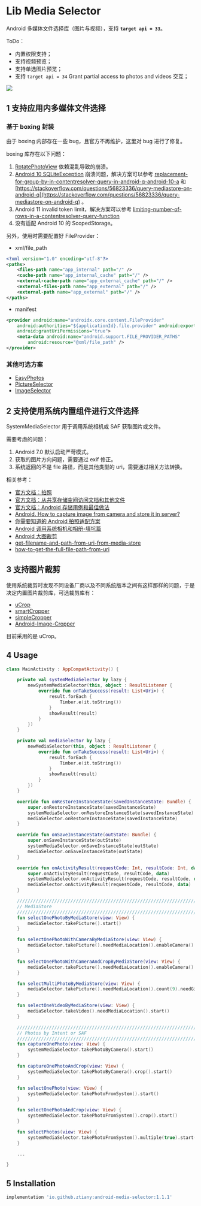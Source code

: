 # Lib Media Selector

Android 多媒体文件选择库（图片与视频），支持 **`target api = 33`**。

ToDo：

- 内置权限支持；
- 支持视频预览；
- 支持单选图片预览；
- 支持 `target api = 34` Grant partial access to photos and videos 交互；

![](media-selector.jpg)

## 1 支持应用内多媒体文件选择

### 基于 boxing 封装

由于 boxing 内部存在一些 bug，且官方不再维护，这里对 bug 进行了修复。

boxing 库存在以下问题：

1. [RotatePhotoView](https://github.com/ChenSiLiang/RotatePhotoView) 依赖混乱导致的崩溃。
2. [Android 10 SQLiteException](https://github.com/bilibili/boxing/issues/154)
   崩溃问题，解决方案可以参考  [replacement-for-group-by-in-contentresolver-query-in-android-q-android-10-a](https://stackoverflow.com/questions/60623594/replacement-for-group-by-in-contentresolver-query-in-android-q-android-10-a)
   和 [https://stackoverflow.com/questions/56823336/query-mediastore-on-android-q](https://stackoverflow.com/questions/56823336/query-mediastore-on-android-q)
   。
3. Android 11 invalid token
   limit，解决方案可以参考 [limiting-number-of-rows-in-a-contentresolver-query-function](https://stackoverflow.com/questions/10390577/limiting-number-of-rows-in-a-contentresolver-query-function)
4. 没有适配 Android 10 的 ScopedStorage。

另外，使用时需要配置好 FileProvider：

- xml/file_path

```xml
<?xml version="1.0" encoding="utf-8"?>
<paths>
    <files-path name="app_internal" path="/" />
    <cache-path name="app_internal_cache" path="/" />
    <external-cache-path name="app_external_cache" path="/" />
    <external-files-path name="app_external" path="/" />
    <external-path name="app_external" path="/" />
</paths>
```

- manifest

```xml
<provider android:name="androidx.core.content.FileProvider"
    android:authorities="${applicationId}.file.provider" android:exported="false"
    android:grantUriPermissions="true">
    <meta-data android:name="android.support.FILE_PROVIDER_PATHS"
        android:resource="@xml/file_path" />
</provider>
```

### 其他可选方案

- [EasyPhotos](https://github.com/HuanTanSheng/EasyPhotos)
- [PictureSelector](https://github.com/LuckSiege/PictureSelector)
- [ImageSelector](https://github.com/smuyyh/ImageSelector)

## 2 支持使用系统内置组件进行文件选择

SystemMediaSelector 用于调用系统相机或 SAF 获取图片或文件。

需要考虑的问题：

1. Android 7.0 默认启动严苛模式。
2. 获取的图片方向问题，需要通过 exif 修正。
3. 系统返回的不是 file 路径，而是其他类型的 uri，需要通过相关方法转换。

相关参考：

- [官方文档：拍照](https://developer.android.com/training/camera/photobasics)
- [官方文档：从共享存储空间访问文档和其他文件](https://developer.android.com/training/data-storage/shared/documents-files?hl=zh-cn)
- [官方文档：Android 存储用例和最佳做法](https://developer.android.com/training/data-storage/use-cases?hl=zh-cn#capture-image-media)
- [Android. How to capture image from camera and store it in server?](https://stackoverflow.com/questions/53645370/android-how-to-capture-image-from-camera-and-store-it-in-server)
- [你需要知道的 Android 拍照适配方案](http://www.jianshu.com/p/f269bcda335f)
- [Android 调用系统相机和相册-填坑篇](http://wuxiaolong.me/2016/05/24/Android-Photograph-Album2/)
- [Android 大图裁剪](http://ryanhoo.github.io/blog/2014/06/03/the-ultimate-approach-to-crop-photos-on-android-2/)
- [get-filename-and-path-from-uri-from-media-store](https://stackoverflow.com/questions/3401579/get-filename-and-path-from-uri-from-mediastore)
- [how-to-get-the-full-file-path-from-uri](https://stackoverflow.com/questions/13209494/how-to-get-the-full-file-path-from-uri)

## 3 支持图片裁剪

使用系统裁剪时发现不同设备厂商以及不同系统版本之间有这样那样的问题，于是决定内置图片裁剪库，可选裁剪库有：

- [uCrop](https://github.com/Yalantis/uCrop)
- [smartCropper](https://github.com/pqpo/SmartCropper)
- [simpleCropper](https://github.com/igreenwood/SimpleCropView)
- [Android-Image-Cropper](https://github.com/ArthurHub/Android-Image-Cropper)

目前采用的是 uCrop。

## 4 Usage

```kotlin
class MainActivity : AppCompatActivity() {

    private val systemMediaSelector by lazy {
        newSystemMediaSelector(this, object : ResultListener {
            override fun onTakeSuccess(result: List<Uri>) {
                result.forEach {
                    Timber.e(it.toString())
                }
                showResult(result)
            }
        })
    }

    private val mediaSelector by lazy {
        newMediaSelector(this, object : ResultListener {
            override fun onTakeSuccess(result: List<Uri>) {
                result.forEach {
                    Timber.e(it.toString())
                }
                showResult(result)
            }
        })
    }

    override fun onRestoreInstanceState(savedInstanceState: Bundle) {
        super.onRestoreInstanceState(savedInstanceState)
        systemMediaSelector.onRestoreInstanceState(savedInstanceState)
        mediaSelector.onRestoreInstanceState(savedInstanceState)
    }

    override fun onSaveInstanceState(outState: Bundle) {
        super.onSaveInstanceState(outState)
        systemMediaSelector.onSaveInstanceState(outState)
        mediaSelector.onSaveInstanceState(outState)
    }

    override fun onActivityResult(requestCode: Int, resultCode: Int, data: Intent?) {
        super.onActivityResult(requestCode, resultCode, data)
        systemMediaSelector.onActivityResult(requestCode, resultCode, data)
        mediaSelector.onActivityResult(requestCode, resultCode, data)
    }

    ///////////////////////////////////////////////////////////////////////////
    // MediaStore
    ///////////////////////////////////////////////////////////////////////////
    fun selectOnePhotoByMediaStore(view: View) {
        mediaSelector.takePicture().start()
    }

    fun selectOnePhotoWithCameraByMediaStore(view: View) {
        mediaSelector.takePicture().needMediaLocation().enableCamera().start()
    }

    fun selectOnePhotoWithCameraAndCropByMediaStore(view: View) {
        mediaSelector.takePicture().needMediaLocation().enableCamera().crop().needGif().start()
    }

    fun selectMultiPhotoByMediaStore(view: View) {
        mediaSelector.takePicture().needMediaLocation().count(9).needGif().start()
    }

    fun selectOneVideoByMediaStore(view: View) {
        mediaSelector.takeVideo().needMediaLocation().start()
    }

    ///////////////////////////////////////////////////////////////////////////
    // Photos by Intent or SAF
    ///////////////////////////////////////////////////////////////////////////
    fun captureOnePhoto(view: View) {
        systemMediaSelector.takePhotoByCamera().start()
    }

    fun captureOnePhotoAndCrop(view: View) {
        systemMediaSelector.takePhotoByCamera().crop().start()
    }

    fun selectOnePhoto(view: View) {
        systemMediaSelector.takePhotoFromSystem().start()
    }

    fun selectOnePhotoAndCrop(view: View) {
        systemMediaSelector.takePhotoFromSystem().crop().start()
    }

    fun selectPhotos(view: View) {
        systemMediaSelector.takePhotoFromSystem().multiple(true).start()
    }

    ...

}
```

## 5 Installation

```groovy
implementation 'io.github.ztiany:android-media-selector:1.1.1'
```
